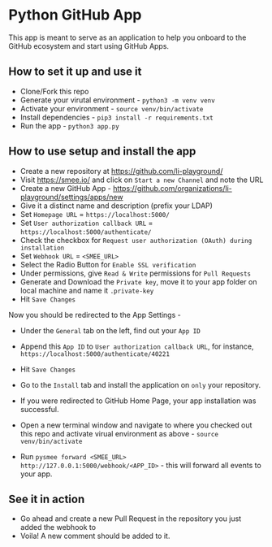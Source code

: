 # Python GitHub App

This app is meant to serve as an application to help you onboard to the GitHub ecosystem and start using GitHub Apps.

## How to set it up and use it
* Clone/Fork this repo
* Generate your virutal environment - `python3 -m venv venv`
* Activate your environment - `source venv/bin/activate`
* Install dependencies - `pip3 install -r requirements.txt`
* Run the app - `python3 app.py`

## How to use setup and install the app
* Create a new repository at https://github.com/li-playground/
* Visit https://smee.io/ and click on `Start a new Channel` and note the URL
* Create a new GitHub App - https://github.com/organizations/li-playground/settings/apps/new
* Give it a distinct name and description (prefix your LDAP)
* Set `Homepage URL` = `https://localhost:5000/`
* Set `User authorization callback URL` = `https://localhost:5000/authenticate/`
* Check the checkbox for `Request user authorization (OAuth) during installation`
* Set `Webhook URL` = `<SMEE_URL>`
* Select the Radio Button for `Enable SSL verification`
* Under permissions, give `Read & Write` permissions for `Pull Requests`
* Generate and Download the `Private key`, move it to your app folder on local machine and name it `.private-key`
* Hit `Save Changes`

Now you should be redirected to the App Settings - 

* Under the `General` tab on the left, find out your `App ID`
* Append this `App ID` to `User authorization callback URL`, for instance, `https://localhost:5000/authenticate/40221`
* Hit `Save Changes`

* Go to the `Install` tab and install the application on ``only`` your repository.
* If you were redirected to GitHub Home Page, your app installation was successful.

* Open a new terminal window and navigate to where you checked out this repo and activate virual environment as above - `source venv/bin/activate`
* Run `pysmee forward <SMEE_URL> http://127.0.0.1:5000/webhook/<APP_ID>` - this will forward all events to your app.

## See it in action
* Go ahead and create a new Pull Request in the repository you just added the webhook to
* Voila! A new comment should be added to it.
